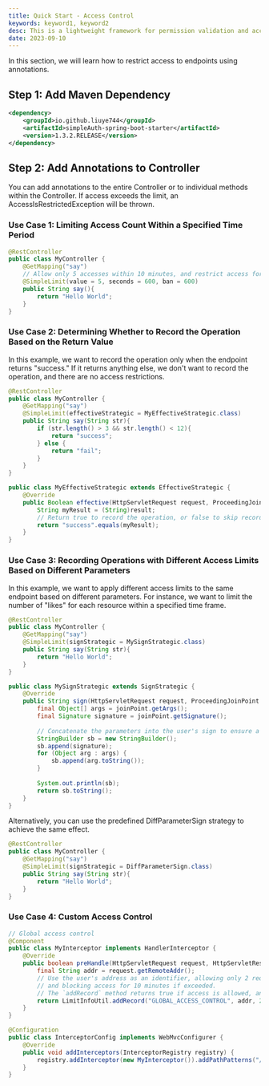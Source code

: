 ```yaml
---
title: Quick Start - Access Control
keywords: keyword1, keyword2
desc: This is a lightweight framework for permission validation and access control based on Spring Boot. Suitable for lightweight and progressive projects.
date: 2023-09-10
---
```


In this section, we will learn how to restrict access to endpoints using annotations.

## Step 1: Add Maven Dependency

```xml
<dependency>
    <groupId>io.github.liuye744</groupId>
    <artifactId>simpleAuth-spring-boot-starter</artifactId>
    <version>1.3.2.RELEASE</version>
</dependency>
```
## Step 2: Add Annotations to Controller
You can add annotations to the entire Controller or to individual methods within the Controller. If access exceeds the limit, an AccessIsRestrictedException will be thrown.

### Use Case 1: Limiting Access Count Within a Specified Time Period

```java
@RestController
public class MyController {
    @GetMapping("say")
    // Allow only 5 accesses within 10 minutes, and restrict access for 10 minutes if exceeded
    @SimpleLimit(value = 5, seconds = 600, ban = 600)
    public String say(){
        return "Hello World";
    }
}
```

### Use Case 2: Determining Whether to Record the Operation Based on the Return Value

In this example, we want to record the operation only when the endpoint returns "success." If it returns anything else, we don't want to record the operation, and there are no access restrictions.

```java
@RestController
public class MyController {
    @GetMapping("say")
    @SimpleLimit(effectiveStrategic = MyEffectiveStrategic.class)
    public String say(String str){
        if (str.length() > 3 && str.length() < 12){
            return "success";
        } else {
            return "fail";
        }
    }
}

public class MyEffectiveStrategic extends EffectiveStrategic {
    @Override
    public Boolean effective(HttpServletRequest request, ProceedingJoinPoint joinPoint, Object result) {
        String myResult = (String)result;
        // Return true to record the operation, or false to skip recording
        return "success".equals(myResult);
    }
}
```

### Use Case 3: Recording Operations with Different Access Limits Based on Different Parameters

In this example, we want to apply different access limits to the same endpoint based on different parameters. For instance, we want to limit the number of "likes" for each resource within a specified time frame.

```java
@RestController
public class MyController {
    @GetMapping("say")
    @SimpleLimit(signStrategic = MySignStrategic.class)
    public String say(String str){
        return "Hello World";
    }
}

public class MySignStrategic extends SignStrategic {
    @Override
    public String sign(HttpServletRequest request, ProceedingJoinPoint joinPoint) {
        final Object[] args = joinPoint.getArgs();
        final Signature signature = joinPoint.getSignature();
        
        // Concatenate the parameters into the user's sign to ensure a unique sign for different parameter values
        StringBuilder sb = new StringBuilder();
        sb.append(signature);
        for (Object arg : args) {
            sb.append(arg.toString());
        }
        
        System.out.println(sb);
        return sb.toString();
    }
}
```
Alternatively, you can use the predefined DiffParameterSign strategy to achieve the same effect.
```java
@RestController
public class MyController {
    @GetMapping("say")
    @SimpleLimit(signStrategic = DiffParameterSign.class)
    public String say(String str){
        return "Hello World";
    }
}
```
### Use Case 4: Custom Access Control

```java
// Global access control
@Component
public class MyInterceptor implements HandlerInterceptor {
    @Override
    public boolean preHandle(HttpServletRequest request, HttpServletResponse response, Object handler) throws Exception {
        final String addr = request.getRemoteAddr();
        // Use the user's address as an identifier, allowing only 2 requests every 5 minutes (300s),
        // and blocking access for 10 minutes if exceeded.
        // The `addRecord` method returns true if access is allowed, and false if access is prohibited.
        return LimitInfoUtil.addRecord("GLOBAL_ACCESS_CONTROL", addr, 2, 300, 600);
    }
}

@Configuration
public class InterceptorConfig implements WebMvcConfigurer {
    @Override
    public void addInterceptors(InterceptorRegistry registry) {
        registry.addInterceptor(new MyInterceptor()).addPathPatterns("/*");
    }
}
